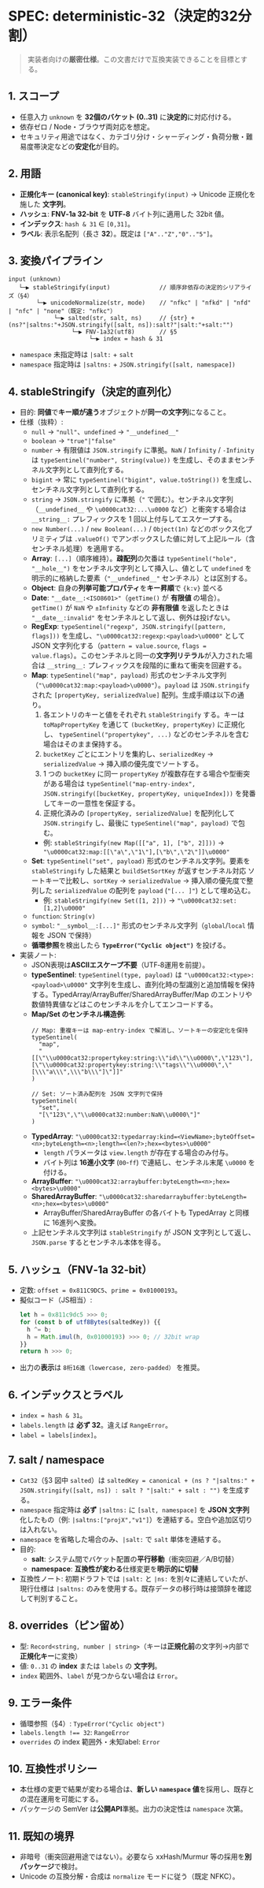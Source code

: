 # SPEC: deterministic-32（決定的32分割）

> 実装者向けの**厳密仕様**。この文書だけで互換実装できることを目標とする。

## 1. スコープ
- 任意入力 `unknown` を **32個のバケット (0..31)** に**決定的**に対応付ける。
- 依存ゼロ / Node・ブラウザ両対応を想定。
- セキュリティ用途ではなく、カテゴリ分け・シャーディング・負荷分散・難易度帯決定などの**安定化**が目的。

## 2. 用語
- **正規化キー (canonical key)**: `stableStringify(input)` → Unicode 正規化を施した **文字列**。
- **ハッシュ**: **FNV‑1a 32-bit** を **UTF‑8** バイト列に適用した 32bit 値。
- **インデックス**: `hash & 31` ∈ `[0,31]`。
- **ラベル**: 表示名配列（長さ **32**）。既定は `["A".."Z","0".."5"]`。

## 3. 変換パイプライン
```
input (unknown)
   └─▶ stableStringify(input)              // 順序非依存の決定的シリアライズ（§4）
        └─▶ unicodeNormalize(str, mode)    // "nfkc" | "nfkd" | "nfd" | "nfc" | "none"（既定: "nfkc"）
             └─▶ salted(str, salt, ns)     // {str} + (ns?"|saltns:"+JSON.stringify([salt, ns]):salt?"|salt:"+salt:"")
                  └─▶ FNV-1a32(utf8)       // §5
                       └─▶ index = hash & 31
```

- `namespace` 未指定時は `|salt:` + `salt`
- `namespace` 指定時は `|saltns:` + `JSON.stringify([salt, namespace])`

## 4. stableStringify（決定的直列化）
- 目的: **同値**で**キー順が違う**オブジェクトが**同一の文字列**になること。
- 仕様（抜粋）:
  - `null` → `"null"`、`undefined` → `"__undefined__"`
  - `boolean` → `"true"|"false"`
  - `number` → 有限値は `JSON.stringify` に準拠。`NaN` / `Infinity` / `-Infinity` は `typeSentinel("number", String(value))` を生成し、そのままセンチネル文字列として直列化する。
  - `bigint` → 常に `typeSentinel("bigint", value.toString())` を生成し、センチネル文字列として直列化する。
  - `string` → `JSON.stringify` に準拠（`"` で囲む）。センチネル文字列（`__undefined__` や `\u0000cat32:...\u0000` など）と衝突する場合は `__string__:` プレフィックスを 1 回以上付与してエスケープする。
  - `new Number(...)` / `new Boolean(...)` / `Object(1n)` などのボックス化プリミティブは `.valueOf()` でアンボックスした値に対して上記ルール（含センチネル処理）を適用する。
  - **Array**: `[...]`（順序維持）。**疎配列**の欠番は `typeSentinel("hole", "__hole__")` をセンチネル文字列として挿入し、値として `undefined` を明示的に格納した要素（`"__undefined__"` センチネル）とは区別する。
  - **Object**: 自身の**列挙可能プロパティ**を**キー昇順**で `{k:v}` 並べる
  - **Date**: `"__date__:<ISO8601>"`（`getTime()` が **有限値** の場合）。`getTime()` が `NaN` や `±Infinity` などの **非有限値** を返したときは `"__date__:invalid"` をセンチネルとして返し、例外は投げない。
  - **RegExp**: `typeSentinel("regexp", JSON.stringify([pattern, flags]))` を生成し、`"\u0000cat32:regexp:<payload>\u0000"` として JSON 文字列化する（`pattern = value.source`, `flags = value.flags`）。このセンチネルと同一の**文字列リテラル**が入力された場合は `__string__:` プレフィックスを段階的に重ねて衝突を回避する。
  - **Map**: `typeSentinel("map", payload)` 形式のセンチネル文字列（`"\u0000cat32:map:<payload>\u0000"`）。`payload` は `JSON.stringify` された
    `[propertyKey, serializedValue]` 配列。生成手順は以下の通り。
    1. 各エントリのキーと値をそれぞれ `stableStringify` する。キーは `toMapPropertyKey` を通じて `(bucketKey, propertyKey)` に正規化し、
       `typeSentinel("propertykey", ...)` などのセンチネルを含む場合はそのまま保持する。
    2. `bucketKey` ごとにエントリを集約し、`serializedKey` → `serializedValue` → 挿入順の優先度でソートする。
    3. 1 つの `bucketKey` に同一 `propertyKey` が複数存在する場合や型衝突がある場合は `typeSentinel("map-entry-index", JSON.stringify([bucketKey,
       propertyKey, uniqueIndex]))` を発番してキーの一意性を保証する。
    4. 正規化済みの `[propertyKey, serializedValue]` を配列化して `JSON.stringify` し、最後に `typeSentinel("map", payload)` で包む。
    - 例: `stableStringify(new Map([["a", 1], ["b", 2]]))` → `"\u0000cat32:map:[[\"a\",\"1\"],[\"b\",\"2\"]]\u0000"`
  - **Set**: `typeSentinel("set", payload)` 形式のセンチネル文字列。要素を `stableStringify` した結果と `buildSetSortKey` が返すセンチネル対応
    ソートキーで比較し、`sortKey` → `serializedValue` → 挿入順の優先度で整列した `serializedValue` の配列を `payload` (`"[... ]"`)
    として埋め込む。
    - 例: `stableStringify(new Set([1, 2]))` → `"\u0000cat32:set:[1,2]\u0000"`
  - `function`: `String(v)`
  - `symbol`: `"__symbol__:[...]"` 形式のセンチネル文字列（`global`/`local` 情報を JSON で保持）
  - **循環参照**を検出したら **`TypeError("Cyclic object")`** を投げる。
- 実装ノート:
  - JSON表現は**ASCIIエスケープ不要**（UTF‑8運用を前提）。
  - **typeSentinel**: `typeSentinel(type, payload)` は `"\u0000cat32:<type>:<payload>\u0000"` 文字列を生成し、直列化時の型識別と追加情報を保持する。TypedArray/ArrayBuffer/SharedArrayBuffer/Map のエントリや数値特異値などはこのセンチネルを介してエンコードする。
  - **Map/Set のセンチネル構造例**:
    ```
    // Map: 重複キーは map-entry-index で解消し、ソートキーの安定化を保持
    typeSentinel(
      "map",
      "[[\"\\u0000cat32:propertykey:string:\\"id\\"\\u0000\",\"123\"],[\"\\u0000cat32:propertykey:string:\\"tags\\"\\u0000\",\"[\\\"a\\\",\\\"b\\\"]\"]]"
    )

    // Set: ソート済み配列を JSON 文字列で保持
    typeSentinel(
      "set",
      "[\"123\",\"\\u0000cat32:number:NaN\\u0000\"]"
    )
    ```
  - **TypedArray**: `"\u0000cat32:typedarray:kind=<ViewName>;byteOffset=<n>;byteLength=<n>;length=<len?>;hex=<bytes>\u0000"`
    - `length` パラメータは `view.length` が存在する場合のみ付与。
    - バイト列は **16進小文字** (`00`-`ff`) で連結し、センチネル末尾 `\u0000` を付ける。
  - **ArrayBuffer**: `"\u0000cat32:arraybuffer:byteLength=<n>;hex=<bytes>\u0000"`
  - **SharedArrayBuffer**: `"\u0000cat32:sharedarraybuffer:byteLength=<n>;hex=<bytes>\u0000"`
    - ArrayBuffer/SharedArrayBuffer の各バイトも TypedArray と同様に 16進列へ変換。
  - 上記センチネル文字列は `stableStringify` が JSON 文字列として返し、`JSON.parse` するとセンチネル本体を得る。

## 5. ハッシュ（FNV‑1a 32-bit）
- 定数: `offset = 0x811C9DC5`、`prime = 0x01000193`。
- 擬似コード（JS相当）:
  ```ts
  let h = 0x811c9dc5 >>> 0;
  for (const b of utf8Bytes(saltedKey)) {{
    h ^= b;
    h = Math.imul(h, 0x01000193) >>> 0; // 32bit wrap
  }}
  return h >>> 0;
  ```
- 出力の**表示**は `8桁16進（lowercase, zero-padded）` を推奨。

## 6. インデックスとラベル
- `index = hash & 31`。
- `labels.length` は **必ず 32**。違えば `RangeError`。
- `label = labels[index]`。

## 7. salt / namespace
- `Cat32`（§3 図中 `salted`）は `saltedKey = canonical + (ns ? "|saltns:" + JSON.stringify([salt, ns]) : salt ? "|salt:" + salt : "")` を生成する。
- `namespace` 指定時は **必ず** `|saltns:` に `[salt, namespace]` を **JSON 文字列**化したもの（例: `|saltns:["projX","v1"]`）を連結する。空白や追加区切りは入れない。
- `namespace` を省略した場合のみ、`|salt:` で `salt` 単体を連結する。
- 目的:
  - **salt**: システム間でバケット配置の**平行移動**（衝突回避／A/B切替）
  - **namespace**: **互換性が変わる**仕様変更を**明示的に切替**
- 互換性ノート: 初期ドラフトでは `|salt:` と `|ns:` を別々に連結していたが、現行仕様は `|saltns:` のみを使用する。既存データの移行時は接頭辞を確認して判別すること。

## 8. overrides（ピン留め）
- 型: `Record<string, number | string>`（キーは**正規化前**の文字列→内部で**正規化キー**に変換）
- 値: `0..31` の **index** または `labels` の **文字列**。
- `index` 範囲外、`label` が見つからない場合は `Error`。

## 9. エラー条件
- 循環参照（§4）: `TypeError("Cyclic object")`
- `labels.length !== 32`: `RangeError`
- `overrides` の index 範囲外・未知label: `Error`

## 10. 互換性ポリシー
- 本仕様の変更で結果が変わる場合は、**新しい `namespace` 値**を採用し、既存との混在運用を可能にする。
- パッケージの SemVer は**公開API**準拠。出力の決定性は `namespace` 次第。

## 11. 既知の境界
- 非暗号（衝突回避用途ではない）。必要なら xxHash/Murmur 等の採用を**別パッケージ**で検討。
- Unicode の互換分解・合成は `normalize` モードに従う（既定 NFKC）。
